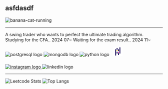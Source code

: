 
<h2 align="left">asfdasdf</h2>

![banana-cat-running](https://github.com/kokoavailable/kokoavailable/assets/165033012/06cf2180-072e-4235-ab6f-f77e3fde0cc6)

---
A swing trader who wants to perfect the ultimate trading algorithm.
<br>
Studying for the CFA.. 2024 07~
Waiting for the exam result.. 2024 11~

<link rel="stylesheet" type='text/css' href="https://cdn.jsdelivr.net/gh/devicons/devicon@latest/devicon.min.css" />
          
<div align="left">
  <img src="https://cdn.jsdelivr.net/gh/devicons/devicon/icons/postgresql/postgresql-original.svg" height="30" alt="postgresql logo" />
  <img src="https://cdn.jsdelivr.net/gh/devicons/devicon/icons/mongodb/mongodb-original.svg" height="30" alt="mongodb logo" />
  <img src="https://cdn.jsdelivr.net/gh/devicons/devicon/icons/python/python-original.svg" height="30" alt="python logo"  />
&nbsp;
  <img src="https://raw.githubusercontent.com/kokoavailable/kokoavailable/main/image_with_white_bg.png" height="30" alt="pandas logo with white background"/>
          
          
          
  <img width="12" />
</div>

###
<div align="left">
  <a href="https://www.instagram.com/monsangter_invest" target="_blank">
  <img src="https://img.shields.io/static/v1?message=Instagram&logo=instagram&label=&color=E4405F&logoColor=white&labelColor=&style=for-the-badge" height="35" alt="instagram logo"  />
  </a>
  <img src="https://img.shields.io/static/v1?message=LinkedIn&logo=linkedin&label=&color=0077B5&logoColor=white&labelColor=&style=for-the-badge" height="35" alt="linkedin logo"  />
</div>

---
<img src="https://leetcard.jacoblin.cool/PaulBae?theme=dark&font=Pacifico%20Brush&ext=activity" alt="Leetcode Stats" width="400">
<img src="https://github-readme-stats.vercel.app/api/top-langs/?username=kokoavailable&layout=compact" alt="Top Langs" width="400">

